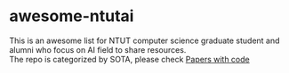 # awesome-ntutai
This is an awesome list for NTUT computer science graduate student and alumni who focus on AI field to share resources.   
The repo is categorized by SOTA, please check [Papers with code](https://paperswithcode.com/sota)


